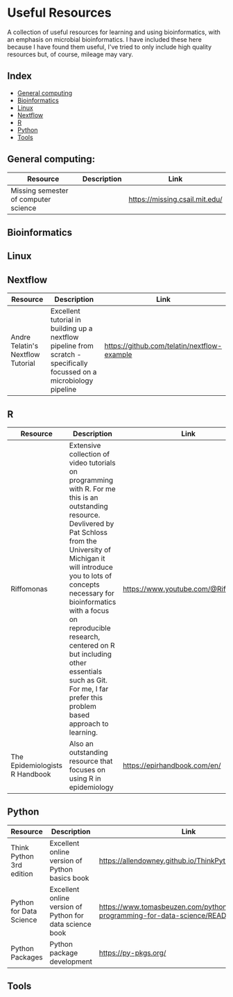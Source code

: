 # Useful Resources
A collection of useful resources for learning and using bioinformatics, with an emphasis on microbial bioinformatics. I have included these here because I have found them useful, I've tried to only include high quality resources but, of course, mileage may vary.

## Index

- [General computing](#general-computing)
- [Bioinformatics](#bioinformatics)
- [Linux](#linux)
- [Nextflow](#nextflow)
- [R](#r)
- [Python](#python)
- [Tools](#tools)

## General computing:
|Resource| Description| Link|
|--------|------------|-----|
|Missing semester of computer science | | https://missing.csail.mit.edu/|


## Bioinformatics

## Linux

## Nextflow

|Resource| Description| Link|
|--------|------------|-----|
|Andre Telatin's Nextflow Tutorial| Excellent tutorial in building up a nextflow pipeline from scratch - specifically focussed on a microbiology pipeline | https://github.com/telatin/nextflow-example|

## R

|Resource| Description| Link| Type |
|--------|------------|-----|------|
|Riffomonas| Extensive collection of video tutorials on programming with R. For me this is an outstanding resource. Devlivered by Pat Schloss from the University of Michigan it will introduce you to lots of concepts necessary for bioinformatics with a focus on reproducible research, centered on R but including other essentials such as Git. For me, I far prefer this problem based approach to learning. | https://www.youtube.com/@Riffomonas| Video tutorials |
| The Epidemiologists R Handbook | Also an outstanding resource that focuses on using R in epidemiology | https://epirhandbook.com/en/| Book|

## Python

|Resource| Description| Link| Type |
|--------|------------|-----|------|
|Think Python 3rd edition| Excellent online version of Python basics book | https://allendowney.github.io/ThinkPython/index.html#| Book|
| Python for Data Science | Excellent online version of Python for data science book | https://www.tomasbeuzen.com/python-programming-for-data-science/README.html| Book |
|Python Packages| Python package development | https://py-pkgs.org/| Book|

## Tools

